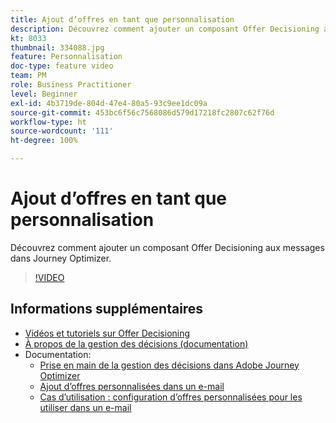 ```yaml
---
title: Ajout d’offres en tant que personnalisation
description: Découvrez comment ajouter un composant Offer Decisioning aux messages dans Journey Optimizer.
kt: 8033
thumbnail: 334088.jpg
feature: Personnalisation
doc-type: feature video
team: PM
role: Business Practitioner
level: Beginner
exl-id: 4b3719de-804d-47e4-80a5-93c9ee1dc09a
source-git-commit: 453bc6f56c7568086d579d17218fc2807c62f76d
workflow-type: ht
source-wordcount: '111'
ht-degree: 100%

---
```


# Ajout d’offres en tant que personnalisation

Découvrez comment ajouter un composant Offer Decisioning aux messages dans Journey Optimizer.

>[!VIDEO](https://video.tv.adobe.com/v/334088?quality=12)

## Informations supplémentaires

* [Vidéos et tutoriels sur Offer Decisioning](https://experienceleague.adobe.com/docs/offer-decisioning-learn/tutorials/overview.html?lang=fr)
* [À propos de la gestion des décisions (documentation)](https://experienceleague.adobe.com/docs/journey-optimizer/using/offer-decisioniong/get-started/starting-offer-decisioning.html?lang=fr)
* Documentation:
   * [Prise en main de la gestion des décisions dans Adobe Journey Optimizer](https://experienceleague.adobe.com/docs/journey-optimizer/using/offer-decisioniong/get-started/starting-offer-decisioning.html?lang=fr)
   * [Ajout d’offres personnalisées dans un e-mail](https://experienceleague.adobe.com/docs/journey-optimizer/using/create-messages/deliver-personalized-offers.html?lang=fr)
   * [Cas d’utilisation : configuration d’offres personnalisées pour les utiliser dans un e-mail](https://experienceleague.adobe.com/docs/journey-optimizer/using/offer-decisioniong/get-started/offers-e2e.html?lang=fr)
